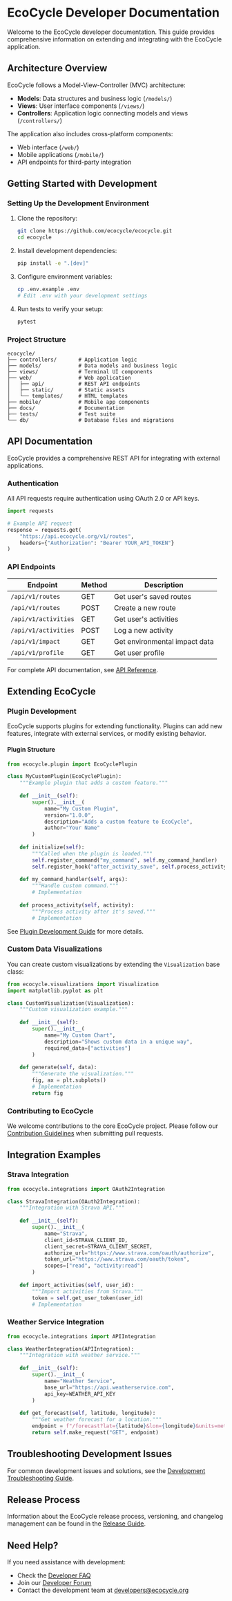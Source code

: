 # EcoCycle Developer Documentation

Welcome to the EcoCycle developer documentation. This guide provides comprehensive information on extending and integrating with the EcoCycle application.

## Architecture Overview

EcoCycle follows a Model-View-Controller (MVC) architecture:

- **Models**: Data structures and business logic (`/models/`)
- **Views**: User interface components (`/views/`)
- **Controllers**: Application logic connecting models and views (`/controllers/`)

The application also includes cross-platform components:
- Web interface (`/web/`)
- Mobile applications (`/mobile/`)
- API endpoints for third-party integration

## Getting Started with Development

### Setting Up the Development Environment

1. Clone the repository:
   ```bash
   git clone https://github.com/ecocycle/ecocycle.git
   cd ecocycle
   ```

2. Install development dependencies:
   ```bash
   pip install -e ".[dev]"
   ```

3. Configure environment variables:
   ```bash
   cp .env.example .env
   # Edit .env with your development settings
   ```

4. Run tests to verify your setup:
   ```bash
   pytest
   ```

### Project Structure

```
ecocycle/
├── controllers/       # Application logic
├── models/            # Data models and business logic
├── views/             # Terminal UI components
├── web/               # Web application
│   ├── api/           # REST API endpoints
│   ├── static/        # Static assets
│   └── templates/     # HTML templates
├── mobile/            # Mobile app components
├── docs/              # Documentation
├── tests/             # Test suite
└── db/                # Database files and migrations
```

## API Documentation

EcoCycle provides a comprehensive REST API for integrating with external applications.

### Authentication

All API requests require authentication using OAuth 2.0 or API keys.

```python
import requests

# Example API request
response = requests.get(
    "https://api.ecocycle.org/v1/routes",
    headers={"Authorization": "Bearer YOUR_API_TOKEN"}
)
```

### API Endpoints

| Endpoint | Method | Description |
|----------|--------|-------------|
| `/api/v1/routes` | GET | Get user's saved routes |
| `/api/v1/routes` | POST | Create a new route |
| `/api/v1/activities` | GET | Get user's activities |
| `/api/v1/activities` | POST | Log a new activity |
| `/api/v1/impact` | GET | Get environmental impact data |
| `/api/v1/profile` | GET | Get user profile |

For complete API documentation, see [API Reference](./api/reference.md).

## Extending EcoCycle

### Plugin Development

EcoCycle supports plugins for extending functionality. Plugins can add new features, integrate with external services, or modify existing behavior.

#### Plugin Structure

```python
from ecocycle.plugin import EcoCyclePlugin

class MyCustomPlugin(EcoCyclePlugin):
    """Example plugin that adds a custom feature."""
    
    def __init__(self):
        super().__init__(
            name="My Custom Plugin",
            version="1.0.0",
            description="Adds a custom feature to EcoCycle",
            author="Your Name"
        )
    
    def initialize(self):
        """Called when the plugin is loaded."""
        self.register_command("my_command", self.my_command_handler)
        self.register_hook("after_activity_save", self.process_activity)
    
    def my_command_handler(self, args):
        """Handle custom command."""
        # Implementation
        
    def process_activity(self, activity):
        """Process activity after it's saved."""
        # Implementation
```

See [Plugin Development Guide](./plugins/guide.md) for more details.

### Custom Data Visualizations

You can create custom visualizations by extending the `Visualization` base class:

```python
from ecocycle.visualizations import Visualization
import matplotlib.pyplot as plt

class CustomVisualization(Visualization):
    """Custom visualization example."""
    
    def __init__(self):
        super().__init__(
            name="My Custom Chart",
            description="Shows custom data in a unique way",
            required_data=["activities"]
        )
    
    def generate(self, data):
        """Generate the visualization."""
        fig, ax = plt.subplots()
        # Implementation
        return fig
```

### Contributing to EcoCycle

We welcome contributions to the core EcoCycle project. Please follow our [Contribution Guidelines](./contributing.md) when submitting pull requests.

## Integration Examples

### Strava Integration

```python
from ecocycle.integrations import OAuth2Integration

class StravaIntegration(OAuth2Integration):
    """Integration with Strava API."""
    
    def __init__(self):
        super().__init__(
            name="Strava",
            client_id=STRAVA_CLIENT_ID,
            client_secret=STRAVA_CLIENT_SECRET,
            authorize_url="https://www.strava.com/oauth/authorize",
            token_url="https://www.strava.com/oauth/token",
            scopes=["read", "activity:read"]
        )
    
    def import_activities(self, user_id):
        """Import activities from Strava."""
        token = self.get_user_token(user_id)
        # Implementation
```

### Weather Service Integration

```python
from ecocycle.integrations import APIIntegration

class WeatherIntegration(APIIntegration):
    """Integration with weather service."""
    
    def __init__(self):
        super().__init__(
            name="Weather Service",
            base_url="https://api.weatherservice.com",
            api_key=WEATHER_API_KEY
        )
    
    def get_forecast(self, latitude, longitude):
        """Get weather forecast for a location."""
        endpoint = f"/forecast?lat={latitude}&lon={longitude}&units=metric"
        return self.make_request("GET", endpoint)
```

## Troubleshooting Development Issues

For common development issues and solutions, see the [Development Troubleshooting Guide](./troubleshooting.md).

## Release Process

Information about the EcoCycle release process, versioning, and changelog management can be found in the [Release Guide](./releases.md).

## Need Help?

If you need assistance with development:

- Check the [Developer FAQ](./faq.md)
- Join our [Developer Forum](https://ecocycle.org/forum/technical)
- Contact the development team at developers@ecocycle.org
